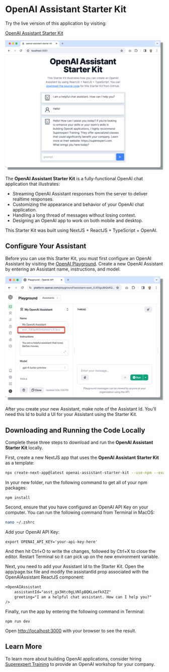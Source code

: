 # OpenAI Assistant Starter Kit

Try the live version of this application by visiting:

[OpenAI Assistant Starter Kit](https://openai-assistant-starter-kit.vercel.app/)

![screen capture](screen-capture.png)


The **OpenAI Assistant Starter Kit** is a fully-functional OpenAI chat application that illustrates:

* Streaming OpenAI Assistant responses from the server to deliver realtime responses.
* Customizing the appearance and behavior of your OpenAI chat application.
* Handling a long thread of messages without losing context.
* Designing an OpenAI app to work on both mobile and desktop.

This Starter Kit was built using NextJS + ReactJS + TypeScript + OpenAI. 

## Configure Your Assistant

Before you can use this Starter Kit, you must first configure an OpenAI Assistant by visiting the [OpenAI Playground](https://platform.openai.com/playground?mode=assistant). Create a new OpenAI Assistant by entering an Assistant name, instructions, and model.

![screen capture](create-new-assistant.png)

After you create your new Assistant, make note of the Assistant Id. You'll need this Id to build a UI for your Assistant using the Starter Kit. 

## Downloading and Running the Code Locally

Complete these three steps to download and run the **OpenAI Assistant Starter Kit** locally.

First, create a new NextJS app that uses the **OpenAI Assistant Starter Kit** as a template:

```bash
npx create-next-app@latest openai-assistant-starter-kit --use-npm --example "https://github.com/Superexpert/openai-assistant-starter-kit"
```

In your new folder, run the following command to get all of your npm packages:

```
npm install
```

Second, ensure that you have configured an OpenAI API Key on your computer. You can run the following command from Terminal in MacOS:

```bash
nano ~/.zshrc
```
Add your OpenAI API Key:
```
export OPENAI_API_KEY='your-api-key-here'
```
And then hit Ctrl+O to write the changes, followed by Ctrl+X to close the editor. Restart Terminal so it can pick up on the new environment variable.

Next, you need to add your Assistant Id to the Starter Kit. Open the app/page.tsx file and modify the assistantId prop associated with the OpenAIAssistant ReactJS component:

```
<OpenAIAssistant 
    assistantId="asst_gx3Htc0gLVNlpBQKLoefkXZZ"
    greeting="I am a helpful chat assistant. How can I help you?"
/>
```

Finally, run the app by entering the following command in Terminal:

```
npm run dev
```

Open [http://localhost:3000](http://localhost:3000) with your browser to see the result.

## Learn More
To learn more about building OpenAI applications, consider hiring [Superexpert Training](https://superexpert.com) to provide an OpenAI workshop for your company.
